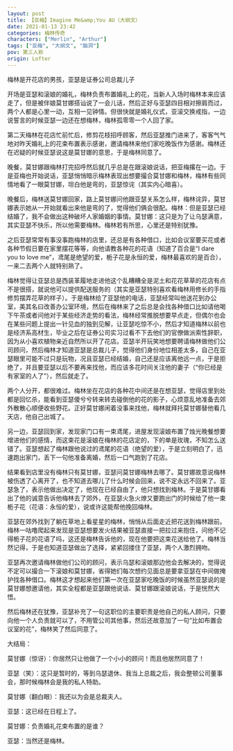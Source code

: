 ```yaml
---
layout: post
title: 【亚梅】Imagine Me&amp;You AU（大纲文）
date: 2021-01-13 23:42
categories: 梅林传奇
characters: ["Merlin", "Arthur"]
tags: ["亚梅", "大纲文", "脑洞"]
pov: 第三人称
origin: Lofter
---
```


梅林是开花店的男孩，亚瑟是证券公司总裁儿子

开场是亚瑟和滚娘的婚礼，梅林负责布置婚礼上的花，当新人入场时梅林本来应该走了，但是被伴娘莫甘娜搭讪说了一会儿话，然后正好与亚瑟四目相对擦肩而过，两个人都是心里一动，互相一见钟情。但很快就是婚礼仪式，亚滚交换戒指，一边说誓言的时候亚瑟一边还在想梅林，梅林孤零零一个人回了家。

第二天梅林在花店忙前忙后，修剪花枝招呼顾客，然后亚瑟推门进来了，客客气气地对昨天婚礼上的花束布置表示感谢，邀请梅林来他们家吃晚饭作为感谢。梅林还在迟疑的时候亚瑟说这是莫甘娜的意思，于是梅林同意了。

晚餐，莫甘娜跟梅林打完招呼然后就几乎总是在跟滚娘说话，把亚梅撂在一边。于是亚梅也开始说话，亚瑟悄悄暗示梅林表现出想要撮合莫甘娜和梅林，梅林有些同情地看了一眼莫甘娜，坦白他是弯的，亚瑟惊诧（其实内心暗喜）。

晚餐后，梅林送莫甘娜回家，路上莫甘娜问他跟亚瑟关系怎么样，梅林诧异，莫甘娜表示她从一开始就看出来他是弯的了，觉得他们俩会很配。梅林：但是亚瑟已经结婚了，我不会做出这种破坏人家婚姻的事情。莫甘娜：这只是为了让乌瑟满意，其实亚瑟不快乐，所以他需要梅林。梅林若有所思，心里还是特别犹豫。

之后亚瑟常常有事没事跑梅林的店里，还总是有各种借口，比如会议室要买花或者各种节假日要在家里摆花等等，向他请教各种花的花语（知道了百合是“I dare you to love me”，鸢尾是绝望的爱，栀子花是永恒的爱，梅林最喜欢的是百合），一来二去两个人就特别熟了。

梅林觉得让亚瑟总是西装革履地走进他这个乱糟糟全是泥土和花花草草的花店有点不是很搭，就说他可以提供配送服务的（其实是亚瑟特别喜欢看梅林用修长的手指修剪摆弄花草的样子）。于是梅林给了亚瑟他的电话，亚瑟经常叫他送花到办公室，美其名曰改善办公室环境，然后在梅林来了之后总是会找各种借口比如请他喝下午茶或者问他对于某些经济走势的看法，梅林经常推脱想要早点走，但偶尔也会在某些问题上提出一针见血的独到见解，让亚瑟吃惊不小，然后才知道梅林以前也是经济系高材生，毕业之后在证券公司实习过看不下去他们的官僚做派索性辞职，因为从小喜欢植物亲近自然所以开了花店。亚瑟半开玩笑地想要聘请梅林做他们公司顾问，然后梅林才知道亚瑟是总裁儿子，觉得他们身份地位相差太多，自己在亚瑟眼里可能不过只是玩物，况且亚瑟已经结婚，自己还是应该离他远一点，于是拒绝了，并且要亚瑟以后不要再来找他，而应该多花时间关注他的妻子（“你已经是有家室的人了”），然后就走了。

两个人分开，都很难过。梅林坐在花店的各种花中间还是在想亚瑟，觉得店里到处都是回忆杀，能看到亚瑟傻兮兮转来转去碰倒他的花的影子，心烦意乱地准备去郊外散散心顺便收些野花。正好莫甘娜闲着没事来找他，梅林就拜托莫甘娜替他看几天店，他自己出城了。

另一边，亚瑟回到家，发现家门口有一束鸢尾，进屋发现滚娘布置了烛光晚餐想要增进他们的感情，而这束花是滚娘在梅林的花店定的，下的单是玫瑰，不知怎么送错了。亚瑟想起了梅林跟他说过的鸢尾的花语（绝望的爱），于是立刻明白了，迅速跑出家门，丢下一句他准备离婚，然后一口气跑到了花店。

结果看到店里没有梅林只有莫甘娜，亚瑟问莫甘娜梅林去哪了。莫甘娜故意说梅林被伤透了心离开了，也不知道去哪儿了什么时候会回来，说不定永远不回来了。亚瑟急了，表示他做出决定了，他现在已经自由了，他只想找到梅林。于是莫甘娜看出了他的诚意告诉他梅林去了郊外，在亚瑟火急火燎又要跑出门的时候给了他一束栀子花（花语：永恒的爱），说或许这能帮他挽回梅林。

亚瑟在郊外找到了躺在草地上看星星的梅林，悄悄从后面走近把花送到梅林跟前。梅林一咕噜爬起来发现是亚瑟想要发火结果被亚瑟直接一把拉过来抱住，问他不记得栀子花的花语了吗，这还是梅林告诉他的，现在他要把这束花送给他了。梅林当然记得，于是也知道亚瑟做出了选择，紧紧回搂住了亚瑟，两个人激烈拥吻。

亚瑟再次邀请梅林做他们公司的顾问，表示乌瑟和滚娘那边他会去解决的，觉得说不定可以撮合一下滚娘和莫甘娜，省得她们每次想约见面总是要拿亚瑟在中间做掩护找各种借口。梅林这才想起来他们第一次在亚瑟家吃晚饭的时候虽然亚瑟说的是莫甘娜想邀请他，其实全程都是亚瑟跟他说话、莫甘娜跟滚娘说话，于是恍然大悟。

然后梅林还在犹豫，亚瑟补充了一句这职位的主要职责是他自己的私人顾问，只要向他一个人负责就可以了，不用管公司其他事，然后还故意加了一句“比如布置会议室的花”，梅林笑了然后同意了。

大结局：

莫甘娜（惊讶）：你居然只让他做了一个小小的顾问！而且他居然同意了！

亚瑟（笑）：这只是暂时的，等到乌瑟退休、我当上总裁之后，我会整顿公司董事会，那时候梅林会是我的私人特助。

莫甘娜（翻白眼）：我还以为会是总裁夫人。

亚瑟：这已经在日程上了。

莫甘娜：负责婚礼花束布置的是谁？

亚瑟：当然还是梅林。